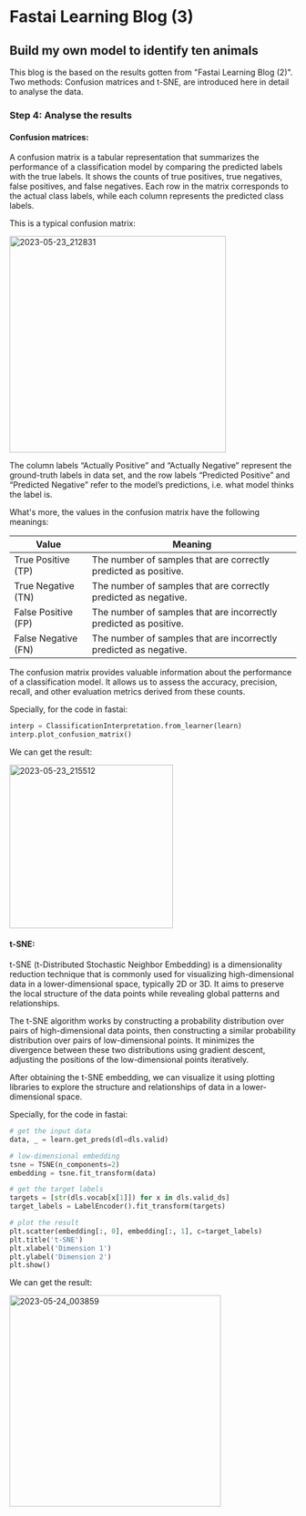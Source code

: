 # Fastai Learning Blog (3)


## Build my own model to identify ten animals

This blog is the based on the results gotten from "Fastai Learning Blog (2)". Two methods: Confusion matrices and t-SNE, are introduced here in detail to analyse the data.

### Step 4: Analyse the results

#### Confusion matrices:
A confusion matrix is a tabular representation that summarizes the performance of a classification model by comparing the predicted labels with the true labels. It shows the counts of true positives, true negatives, false positives, and false negatives. Each row in the matrix corresponds to the actual class labels, while each column represents the predicted class labels.

This is a typical confusion matrix:

<img width="380" alt="2023-05-23_212831" src="https://github.com/HongdaZhou-cloud/HongdaZhou-cloud.github.io/assets/132418400/1dd2bd38-4438-4aa1-90d3-c067fa30d847">

The column labels “Actually Positive” and “Actually Negative” represent the ground-truth labels in data set, and the row labels “Predicted Positive” and “Predicted Negative” refer to the model’s predictions, i.e. what model thinks the label is.

What's more, the values in the confusion matrix have the following meanings:

|Value| Meaning |
|-|-|
|True Positive (TP)| The number of samples that are correctly predicted as positive. |
|True Negative (TN)| The number of samples that are correctly predicted as negative. |
|False Positive (FP)| The number of samples that are incorrectly predicted as positive. |
|False Negative (FN)| The number of samples that are incorrectly predicted as negative. | 

The confusion matrix provides valuable information about the performance of a classification model. It allows us to assess the accuracy, precision, recall, and other evaluation metrics derived from these counts.

Specially, for the code in fastai:

```python
interp = ClassificationInterpretation.from_learner(learn)
interp.plot_confusion_matrix()
```
We can get the result:

<img width="287" alt="2023-05-23_215512" src="https://github.com/HongdaZhou-cloud/HongdaZhou-cloud.github.io/assets/132418400/feeb7c0e-e809-4e63-9905-264898d45e96">

#### t-SNE:
t-SNE (t-Distributed Stochastic Neighbor Embedding) is a dimensionality reduction technique that is commonly used for visualizing high-dimensional data in a lower-dimensional space, typically 2D or 3D. It aims to preserve the local structure of the data points while revealing global patterns and relationships.

The t-SNE algorithm works by constructing a probability distribution over pairs of high-dimensional data points, then constructing a similar probability distribution over pairs of low-dimensional points. It minimizes the divergence between these two distributions using gradient descent, adjusting the positions of the low-dimensional points iteratively.

After obtaining the t-SNE embedding, we can visualize it using plotting libraries to explore the structure and relationships of data in a lower-dimensional space.

Specially, for the code in fastai:

```python
# get the input data
data, _ = learn.get_preds(dl=dls.valid)

# low-dimensional embedding
tsne = TSNE(n_components=2)
embedding = tsne.fit_transform(data)

# get the target labels
targets = [str(dls.vocab[x[1]]) for x in dls.valid_ds]
target_labels = LabelEncoder().fit_transform(targets)

# plot the result
plt.scatter(embedding[:, 0], embedding[:, 1], c=target_labels)
plt.title('t-SNE')
plt.xlabel('Dimension 1')
plt.ylabel('Dimension 2')
plt.show()
```
We can get the result:

<img width="371" alt="2023-05-24_003859" src="https://github.com/HongdaZhou-cloud/HongdaZhou-cloud.github.io/assets/132418400/38d0a6c8-486c-4d8a-bf1a-d8e7302d7874">


